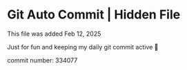 # Git Auto Commit | Hidden File

This file was added Feb 12, 2025

Just for fun and keeping my daily git commit active 🤪

commit number: 334077
